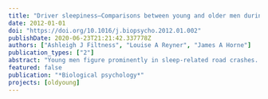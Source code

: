 ```yaml
---
title: "Driver sleepiness—Comparisons between young and older men during a monotonous afternoon simulated drive"
date: 2012-01-01
doi: "https://doi.org/10.1016/j.biopsycho.2012.01.002" 
publishDate: 2020-06-23T21:21:42.337778Z
authors: ["Ashleigh J Filtness", "Louise A Reyner", "James A Horne"]
publication_types: ["2"]
abstract: "Young men figure prominently in sleep-related road crashes. Non-driving studies show them to be particularly vulnerable to sleep loss, compared with older men. We assessed the effect of a normal night's sleep vs. prior sleep restricted to 5 h, in a counterbalanced design, on prolonged (2 h) afternoon simulated driving in 20 younger (av. 23 y) and 19 older (av. 67 y) healthy men. Driving was monitored for sleepiness related lane deviations, EEGs were recorded continuously and subjective ratings of sleepiness taken every 200 s. Following normal sleep there were no differences between groups for any measure. After sleep restriction younger drivers showed significantly more sleepiness-related deviations and greater 4–11 Hz EEG power, indicative of sleepiness. There was a near significant increase in subjective sleepiness. Correlations between the EEG and subjective measures were highly significant for both groups, indicating good self-insight into increasing sleepiness. We confirm the greater vulnerability of younger drivers to sleep loss under prolonged afternoon driving."
featured: false
publication: "*Biological psychology*"
projects: [oldyoung]
---
```


